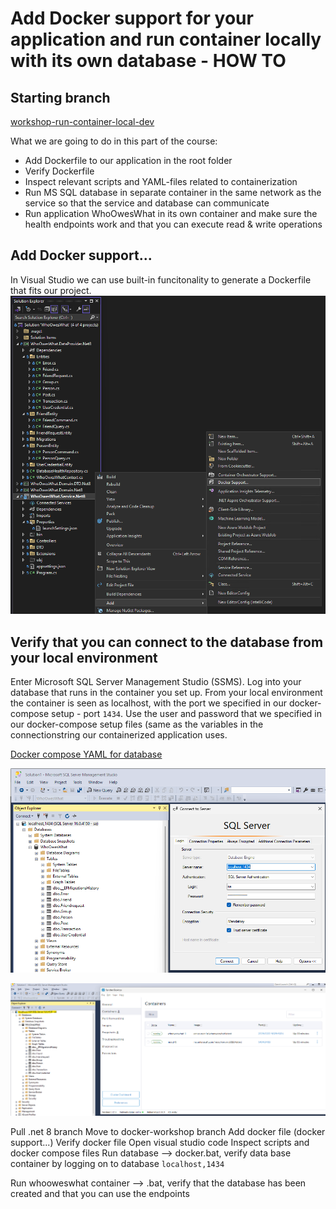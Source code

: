 # Add Docker support for your application and run container locally with its own database - HOW TO

## Starting branch
[workshop-run-container-local-dev](https://github.com/sopra-steria-norge/WhoOwesWhat-net8/tree/workshop-run-container-local-dev)

What we are going to do in this part of the course:
- Add Dockerfile to our application in the root folder
- Verify Dockerfile
- Inspect relevant scripts and YAML-files related to containerization
- Run MS SQL database in separate container in the same network as the service so that the service and database can communicate
- Run application WhoOwesWhat in its own container and make sure the health endpoints work and that you can execute read & write operations

## Add Docker support...
In Visual Studio we can use built-in funcitonality to generate a Dockerfile that fits our project.
![Add Docker support...](https://github.com/sopra-steria-norge/cloud-akademiet-course-files/blob/main/images/run-container-local-dev/add-docker-support.png)


## Verify that you can connect to the database from your local environment
Enter Microsoft SQL Server Management Studio (SSMS). 
Log into your database that runs in the container you set up. 
From your local environment the container is seen as localhost, with the port we specified in our docker-compose setup - port `1434`. 
Use the user and password that we specified in our docker-compose setup files (same as the variables in the connectionstring our containerized application uses.

[Docker compose YAML for database](https://github.com/sopra-steria-norge/WhoOwesWhat-net8/blob/main/database/docker-compose.yml)

![Login - containerized database](https://github.com/sopra-steria-norge/cloud-akademiet-course-files/blob/main/images/run-container-local-dev/login-container-db.png)

![Verify database connection and that database is connected](https://github.com/sopra-steria-norge/cloud-akademiet-course-files/blob/main/images/run-container-local-dev/verify-database-created.png)

Pull .net 8 branch
Move to docker-workshop branch
Add docker file (docker support...)
Verify docker file
Open visual studio code
Inspect scripts and docker compose files
Run database --> docker.bat, verify data base container by logging on to database `localhost,1434`

Run whooweswhat container --> .bat, verify that the database has been created and that you can use the endpoints

